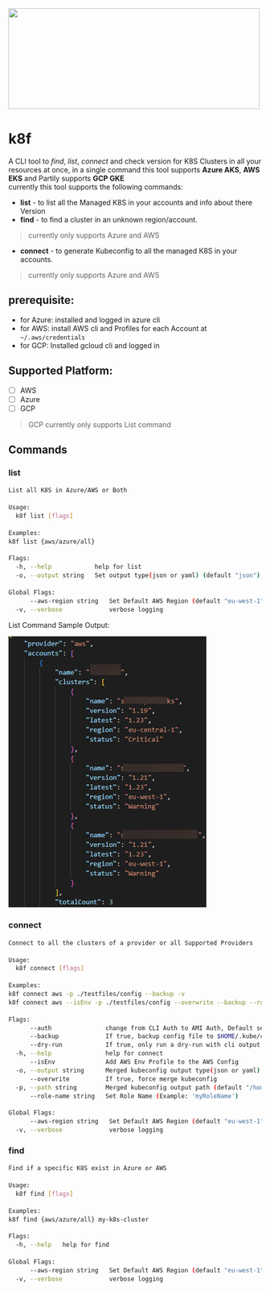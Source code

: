 <img src="https://raw.githubusercontent.com/AdamRussak/k8f/main/examples/DALL%C2%B7E%202022-09-27%2012.05.20%20-%20im%20a%20programmer%20T-shirt.png" data-canonical-src="https://raw.githubusercontent.com/AdamRussak/k8f/main/examples/DALL%C2%B7E%202022-09-27%2012.05.20%20-%20im%20a%20programmer%20T-shirt.png"  width="500" height="200" />

# k8f
A CLI tool to *find*, *list*, *connect* and check version for K8S Clusters in all your resources at once,
in a single command
this tool supports **Azure AKS**, **AWS EKS** and Partily supports **GCP GKE**  
currently this tool supports the following commands:

* **list** - to list all the Managed K8S in your accounts and info about there Version  
* **find** - to find a cluster in an unknown region/account. 
>currently only supports Azure and AWS
* **connect** - to generate Kubeconfig to all the managed K8S in your accounts.  
>currently only supports Azure and AWS

## prerequisite:
- for Azure: installed and logged in azure cli  
- for AWS: install AWS cli and Profiles for each Account at `~/.aws/credentials`  
- for GCP: Installed gcloud cli and logged in

## Supported Platform:
- [ ] AWS  
- [ ] Azure
- [ ] GCP
>GCP currently only supports List command
## Commands
###  list
```sh
List all K8S in Azure/AWS or Both

Usage:
  k8f list [flags]

Examples:
k8f list {aws/azure/all}

Flags:
  -h, --help            help for list
  -o, --output string   Set output type(json or yaml) (default "json")

Global Flags:
      --aws-region string   Set Default AWS Region (default "eu-west-1")
  -v, --verbose             verbose logging
```

List Command Sample Output:

[![Sample of List command output](https://raw.githubusercontent.com/AdamRussak/k8f/main/examples/k8f-list.jpg "Sample of List command output")](https://raw.githubusercontent.com/AdamRussak/k8f/main/examples/k8f-list.jpg "Sample of List command output")

###  connect
```sh
Connect to all the clusters of a provider or all Supported Providers

Usage:
  k8f connect [flags]

Examples:
k8f connect aws -p ./testfiles/config --backup -v
k8f connect aws --isEnv -p ./testfiles/config --overwrite --backup --role-name "test role" -v

Flags:
      --auth               change from CLI Auth to AMI Auth, Default set to CLI
      --backup             If true, backup config file to $HOME/.kube/config.bk
      --dry-run            If true, only run a dry-run with cli output
  -h, --help               help for connect
      --isEnv              Add AWS Env Profile to the AWS Config
  -o, --output string      Merged kubeconfig output type(json or yaml) (default "yml")
      --overwrite          If true, force merge kubeconfig
  -p, --path string        Merged kubeconfig output path (default "/home/vscode/.kube/config")
      --role-name string   Set Role Name (Example: 'myRoleName')

Global Flags:
      --aws-region string   Set Default AWS Region (default "eu-west-1")
  -v, --verbose             verbose logging
```

###  find
```sh
Find if a specific K8S exist in Azure or AWS

Usage:
  k8f find [flags]

Examples:
k8f find {aws/azure/all} my-k8s-cluster

Flags:
  -h, --help   help for find

Global Flags:
      --aws-region string   Set Default AWS Region (default "eu-west-1")
  -v, --verbose             verbose logging
```
